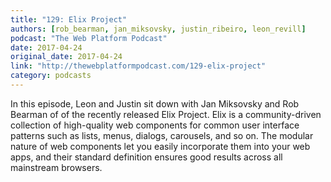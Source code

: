 ```yaml
---
title: "129: Elix Project"
authors: [rob_bearman, jan_miksovsky, justin_ribeiro, leon_revill]
podcast: "The Web Platform Podcast"
date: 2017-04-24
original_date: 2017-04-24
link: "http://thewebplatformpodcast.com/129-elix-project"
category: podcasts
---
```


In this episode, Leon and Justin sit down with Jan Miksovsky and Rob Bearman of of the recently released Elix Project. Elix is a community-driven collection of high-quality web components for common user interface patterns such as lists, menus, dialogs, carousels, and so on. The modular nature of web components let you easily incorporate them into your web apps, and their standard definition ensures good results across all mainstream browsers.
